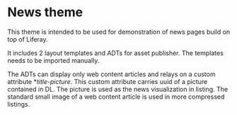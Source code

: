 # News theme

This theme is intended to be used for demonstration of news pages build on top of Liferay.

It includes 2 layout templates and ADTs for asset publisher. The templates needs to be imported manually.

The ADTs can display only web content articles and relays on a custom attribute **title-picture*. This custom attribute carries uuid of a picture contained in DL. The picture is used as the news visualization in listing. The standard small image of a web content article is used in more compressed listings.
